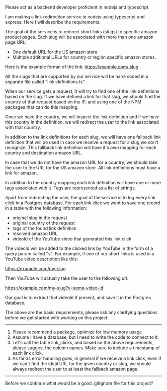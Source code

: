 Please act as a backend developer proficient in nodejs and typescript.

I am making a link redirection service in nodejs using typescript and express. Here I will describe the requirements.

The goal of the service is to redirect short links (slugs) to specific amazon product pages. Each slug will be associated with more than one amazon page URL:

- One default URL for the US amazon store
- Multiple additional URLs for country or region specific amazon stores.

Here is the example format of the link:
https://example.com/:slug

All the slugs that are supported by our service will be hard-coded in a separate file called "link-definitions.ts".

When our service gets a request, it will try to find one of the link definitions based on the slug. If we have defined a link for that slug, we should find the country of that request based on the IP, and using one of the NPM packages that can do this mapping.

Once we have the country, we will inspect the link definition and if we have this country in the definition,  we will redirect the user to the link associated with that country.

In addition to the link definitions for each slug, we will have one fallback link definition that will be used in case we receive a request for a slug we don't recognize. This fallback link definition will have it's own mapping for each country and destination amazon URL.

In case that we do not have the amazon URL for a country, we should take the user to the URL for the US amazon store. All link definitions must have a link for amazon.

In addition to the country mapping each link definition will have one or more tags associated with it. Tags are represented as a list of strings.

Apart from redirecting the user, the goal of the service is to log every link click in a Postgres database. For each link click we want to save one record in a table with the following information:

- original slug in the request
- original country of the request
- tags of the found link definition
- resolved amazon URL
- videoId of the YouTube video that generated this link click

The videoId will be added to the clicked link by YouTube in the form of a query param called "v". For example, if one of our short links is used in a YouTube video description like this:

https://example.com/my-slug

Then YouTube will actually take the user to the following url:

https://example.com/my-slug?v=some-video-id

Our goal is to extract that videoId if present, and save it in the Postgres database.

The above are the basic requirements, please ask any clarifying questions before we get started with working on this project.

---

1. Please recommend a package, optimize for low memory usage
2. Assume I have a database, but I need to write the code to connect to it.
3. Let's call the table link_clicks, and based on the above requirements, please suggest the column names. Make sure to include a timestamp of each link click.
4. As far as error handling goes, in general if we receive a link click, even if we can't find the ideal URL for the given country or slug, we should always redirect the user to at least the fallback amazon page.

---

Before we continue what would be a good .gitignore file for this project?
